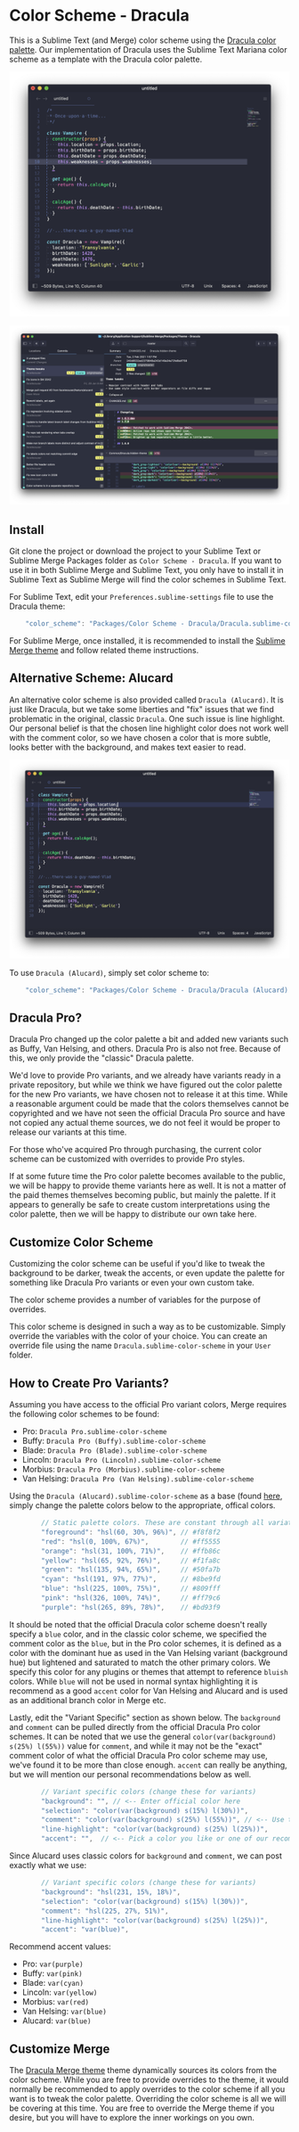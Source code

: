 # Color Scheme - Dracula

This is a Sublime Text (and Merge) color scheme using the [Dracula color palette](https://github.com/dracula/dracula-theme).
Our implementation of Dracula uses the Sublime Text Mariana color scheme as a template with the Dracula color palette.

![Sublime Text](screenshots/Text%20-%20Dracula.png)

![Sublime Merge](screenshots/Merge%20-%20Dracula.png)

## Install

Git clone the project or download the project to your Sublime Text or Sublime Merge Packages folder as
`Color Scheme - Dracula`. If you want to use it in both Sublime Merge and Sublime Text, you only have to install it in
Sublime Text as Sublime Merge will find the color schemes in Sublime Text.

For Sublime Text, edit your `Preferences.sublime-settings` file to use the Dracula theme:

```js
    "color_scheme": "Packages/Color Scheme - Dracula/Dracula.sublime-color-scheme",
```

For Sublime Merge, once installed, it is recommended to install the [Sublime Merge theme](https://github.com/facelessuser/merge-dracula-theme)
and follow related theme instructions.

## Alternative Scheme: Alucard

An alternative color scheme is also provided called `Dracula (Alucard)`. It is just like Dracula, but we take some
liberties and "fix" issues that we find problematic in the original, classic `Dracula`. One such issue is line
highlight. Our personal belief is that the chosen line highlight color does not work well with the comment color, so we
have chosen a color that is more subtle, looks better with the background, and makes text easier to read.

![Alucard](screenshots/Text%20-%20Alucard.png)

To use `Dracula (Alucard)`, simply set color scheme to:

```js
    "color_scheme": "Packages/Color Scheme - Dracula/Dracula (Alucard).sublime-color-scheme",
```

## Dracula Pro?

Dracula Pro changed up the color palette a bit and added new variants such as Buffy, Van Helsing, and others. Dracula
Pro is also not free. Because of this, we only provide the "classic" Dracula palette.

We'd love to provide Pro variants, and we already have variants ready in a private repository, but while we think we
have figured out the color palette for the new Pro variants, we have chosen not to release it at this time. While a
reasonable argument could be made that the colors themselves cannot be copyrighted and we have not seen the official
Dracula Pro source and have not copied any actual theme sources, we do not feel it would be proper to release our
variants at this time.

For those who've acquired Pro through purchasing, the current color scheme can be customized with overrides to provide
Pro styles.

If at some future time the Pro color palette becomes available to the public, we will be happy to provide theme
variants here as well. It is not a matter of the paid themes themselves becoming public, but mainly the palette. If
it appears to generally be safe to create custom interpretations using the color palette, then we will be happy to
distribute our own take here.

## Customize Color Scheme

Customizing the color scheme can be useful if you'd like to tweak the background to be darker, tweak the accents, or
even update the palette for something like Dracula Pro variants or even your own custom take.

The color scheme provides a number of variables for the purpose of overrides.

This color scheme is designed in such a way as to be customizable. Simply override the variables with the color of your
choice. You can create an override file using the name `Dracula.sublime-color-scheme` in your `User` folder.

## How to Create Pro Variants?

Assuming you have access to the official Pro variant colors, Merge requires the following color schemes to be found:

- Pro: `Dracula Pro.sublime-color-scheme`
- Buffy: `Dracula Pro (Buffy).sublime-color-scheme`
- Blade: `Dracula Pro (Blade).sublime-color-scheme`
- Lincoln: `Dracula Pro (Lincoln).sublime-color-scheme`
- Morbius: `Dracula Pro (Morbius).sublime-color-scheme`
- Van Helsing: `Dracula Pro (Van Helsing).sublime-color-scheme`

Using the `Dracula (Alucard).sublime-color-scheme` as a base (found [here](https://github.com/facelessuser/sublime-dracula-scheme/blob/master/Dracula%20(Alucard)),
simply change the palette colors below to the appropriate, offical colors.

```js
        // Static palette colors. These are constant through all variations.
        "foreground": "hsl(60, 30%, 96%)", // #f8f8f2
        "red": "hsl(0, 100%, 67%)",        // #ff5555
        "orange": "hsl(31, 100%, 71%)",    // #ffb86c
        "yellow": "hsl(65, 92%, 76%)",     // #f1fa8c
        "green": "hsl(135, 94%, 65%)",     // #50fa7b
        "cyan": "hsl(191, 97%, 77%)",      // #8be9fd
        "blue": "hsl(225, 100%, 75%)",     // #809fff
        "pink": "hsl(326, 100%, 74%)",     // #ff79c6
        "purple": "hsl(265, 89%, 78%)",    // #bd93f9
```

It should be noted that the official Dracula color scheme doesn't really specify a `blue` color, and in the classic
color scheme, we specified the comment color as the `blue`, but in the Pro color schemes, it is defined as a color with
the dominant hue as used in the Van Helsing variant (background hue) but lightened and saturated to match the other
primary colors. We specify this color for any plugins or themes that attempt to reference `bluish` colors. While `blue`
will not be used in normal syntax highlighting it is recommend as a good `accent` color for Van Helsing and Alucard and
is used as an additional branch color in Merge etc.

Lastly, edit the "Variant Specific" section as shown below. The `background` and `comment` can be pulled directly from
the official Dracula Pro color schemes. It can be noted that we use the general `color(var(background) s(25%) l(55%))`
value for `comment`, and while it may not be the "exact" comment color of what the official Dracula Pro color scheme may
use, we've found it to be more than close enough. `accent` can really be anything, but we will mention our personal
recommendations below as well. 

```js
        // Variant specific colors (change these for variants)
        "background": "", // <-- Enter official color here
        "selection": "color(var(background) s(15%) l(30%))",
        "comment": "color(var(background) s(25%) l(55%))", // <-- Use this or the official color from Dracula Pro
        "line-highlight": "color(var(background) s(25%) l(25%))",
        "accent": "",  // <-- Pick a color you like or one of our recommendation below
```

Since Alucard uses classic colors for `background` and `comment`, we can post exactly what we use:

```js
        // Variant specific colors (change these for variants)
        "background": "hsl(231, 15%, 18%)",
        "selection": "color(var(background) s(15%) l(30%))",
        "comment": "hsl(225, 27%, 51%)",
        "line-highlight": "color(var(background) s(25%) l(25%))",
        "accent": "var(blue)",
```

Recommend accent values:

- Pro: `var(purple)`
- Buffy: `var(pink)`
- Blade: `var(cyan)`
- Lincoln: `var(yellow)`
- Morbius: `var(red)`
- Van Helsing: `var(blue)`
- Alucard: `var(blue)`

## Customize Merge

The [Dracula Merge theme](https://github.com/facelessuser/merge-dracula-theme) theme dynamically sources its colors
from the color scheme. While you are free to provide overrides to the theme, it would normally be recommended to apply
overrides to the color scheme if all you want is to tweak the color palette. Overriding the color scheme is all we will
be covering at this time. You are free to override the Merge theme if you desire, but you will have to explore the inner
workings on you own.
